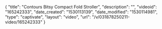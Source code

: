 {
    "title": "Contours Bitsy Compact Fold Stroller",
    "description": "",
    "videoid": "165242333",
    "date_created": "1530113139",
    "date_modified": "1530114981",
    "type": "captivate",
    "layout": "video",
    "url": "\/v\/031878250211-video\/165242333"
}
